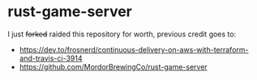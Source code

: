 # rust-game-server

I just ~~forked~~ raided this repository for worth, previous credit goes to:
- https://dev.to/frosnerd/continuous-delivery-on-aws-with-terraform-and-travis-ci-3914
- https://github.com/MordorBrewingCo/rust-game-server

